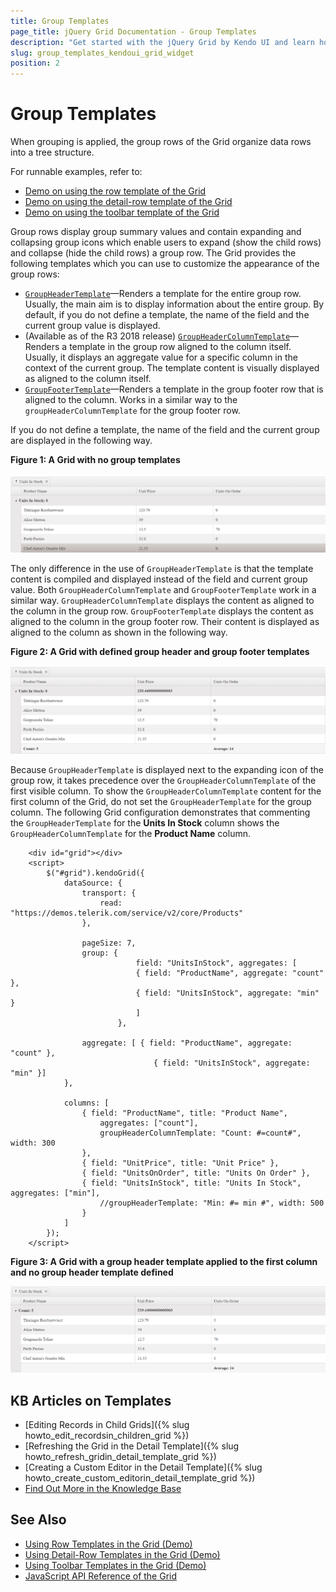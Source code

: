 ```yaml
---
title: Group Templates
page_title: jQuery Grid Documentation - Group Templates
description: "Get started with the jQuery Grid by Kendo UI and learn how to customize the group rows when data is grouped."
slug: group_templates_kendoui_grid_widget
position: 2
---
```


# Group Templates

When grouping is applied, the group rows of the Grid organize data rows into a tree structure.

For runnable examples, refer to:
* [Demo on using the row template of the Grid](https://demos.telerik.com/kendo-ui/grid/rowtemplate)
* [Demo on using the detail-row template of the Grid](https://demos.telerik.com/kendo-ui/grid/detailtemplate)
* [Demo on using the toolbar template of the Grid](https://demos.telerik.com/kendo-ui/grid/toolbar-template)

Group rows display group summary values and contain expanding and collapsing group icons which enable users to expand (show the child rows) and collapse (hide the child rows) a group row. The Grid provides the following templates which you can use to customize the appearance of the group rows:
- [`GroupHeaderTemplate`](https://docs.telerik.com/kendo-ui/api/javascript/ui/grid/configuration/columns.groupheadertemplate)&mdash;Renders a template for the entire group row. Usually, the main aim is to display information about the entire group. By default, if you do not define a template, the name of the field and the current group value is displayed.
- (Available as of the R3 2018 release) [`GroupHeaderColumnTemplate`](https://docs.telerik.com/kendo-ui/api/javascript/ui/grid/configuration/columns.groupheadercolumntemplate)&mdash;Renders a template in the group row aligned to the column itself. Usually, it displays an aggregate value for a specific column in the context of the current group. The template content is visually displayed as aligned to the column itself.
- [`GroupFooterTemplate`](https://docs.telerik.com/kendo-ui/api/javascript/ui/grid/configuration/columns.groupfootertemplate)&mdash;Renders a template in the group footer row that is aligned to the column. Works in a similar way to the `groupHeaderColumnTemplate` for the group footer row.

If you do not define a template, the name of the field and the current group are displayed in the following way.

**Figure 1: A Grid with no group templates**

![Kendo UI for jQuery Grid with no group templates](../grid-no-group-header-template.png)

The only difference in the use of `GroupHeaderTemplate` is that the template content is compiled and displayed instead of the field and current group value. Both `GroupHeaderColumnTemplate` and `GroupFooterTemplate` work in a similar way. `GroupHeaderColumnTemplate` displays the content as aligned to the column in the group row. `GroupFooterTemplate` displays the content as aligned to the column in the group footer row. Their content is displayed as aligned to the column as shown in the following way.

**Figure 2: A Grid with defined group header and group footer templates**

![Kendo UI for jQuery Grid with GroupHeaderColumnTemplate and GroupFooterTemplate applied](../grid-group-header-column-template.png)

Because `GroupHeaderTemplate` is displayed next to the expanding icon of the group row, it takes precedence over the `GroupHeaderColumnTemplate` of the first visible column. To show the `GroupHeaderColumnTemplate` content for the first column of the Grid, do not set the `GroupHeaderTemplate` for the group column. The following Grid configuration demonstrates that commenting the `GroupHeaderTemplate` for the **Units In Stock** column shows the `GroupHeaderColumnTemplate` for the **Product Name** column.

```dojo
    <div id="grid"></div>
    <script>
        $("#grid").kendoGrid({
            dataSource: {
                transport: {
                    read: "https://demos.telerik.com/service/v2/core/Products"
                },

                pageSize: 7,
                group: {
                            field: "UnitsInStock", aggregates: [
                            { field: "ProductName", aggregate: "count" },
                            { field: "UnitsInStock", aggregate: "min" }
                            ]
                        },

                aggregate: [ { field: "ProductName", aggregate: "count" },
                                { field: "UnitsInStock", aggregate: "min" }]
            },

            columns: [
                { field: "ProductName", title: "Product Name",
                    aggregates: ["count"],
                    groupHeaderColumnTemplate: "Count: #=count#", width: 300
                },
                { field: "UnitPrice", title: "Unit Price" },
                { field: "UnitsOnOrder", title: "Units On Order" },
                { field: "UnitsInStock", title: "Units In Stock", aggregates: ["min"],
                    //groupHeaderTemplate: "Min: #= min #", width: 500
                }
            ]
        });
    </script>
```

**Figure 3: A Grid with a group header template applied to the first column and no group header template defined**

![Kendo UI for jQuery Grid with GroupHeaderColumnTemplate for first column applied and no GroupHeaderTemplate](../grid-group-header-column-template-first-column.png)

## KB Articles on Templates

* [Editing Records in Child Grids]({% slug howto_edit_recordsin_children_grid %})
* [Refreshing the Grid in the Detail Template]({% slug howto_refresh_gridin_detail_template_grid %})
* [Creating a Custom Editor in the Detail Template]({% slug howto_create_custom_editorin_detail_template_grid %})
* [Find Out More in the Knowledge Base](/knowledge-base)

## See Also

* [Using Row Templates in the Grid (Demo)](https://demos.telerik.com/kendo-ui/grid/rowtemplate)
* [Using Detail-Row Templates in the Grid (Demo)](https://demos.telerik.com/kendo-ui/grid/detailtemplate)
* [Using Toolbar Templates in the Grid (Demo)](https://demos.telerik.com/kendo-ui/grid/toolbar-template)
* [JavaScript API Reference of the Grid](/api/javascript/ui/grid)

